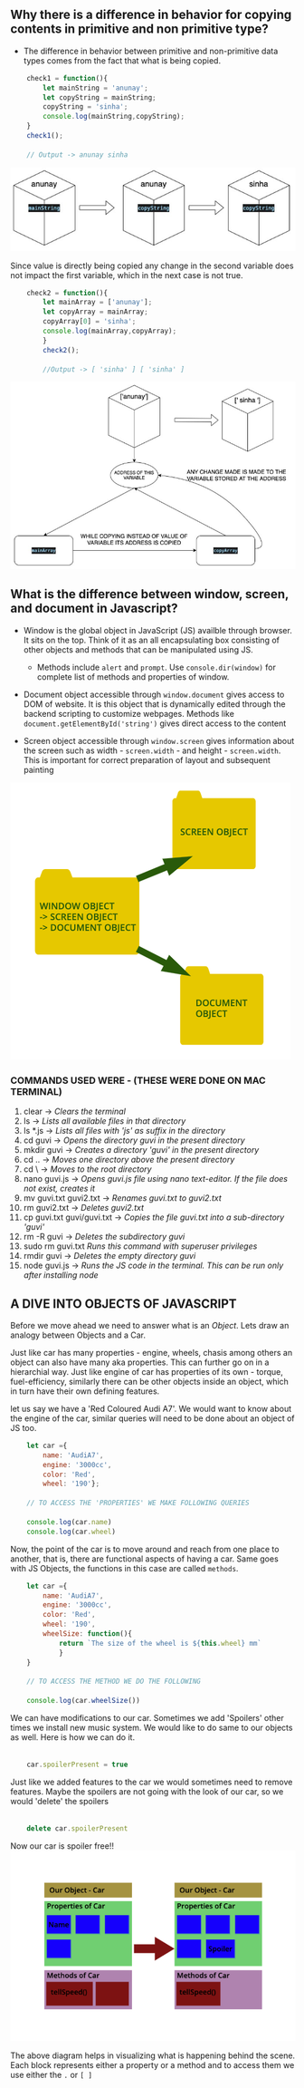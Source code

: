 ## Why there is a difference in behavior for copying contents in primitive and non primitive type?  
   - The difference in behavior between primitive and non-primitive data types comes from the fact that what is being copied. 
  
    
```JavaScript
    check1 = function(){
        let mainString = 'anunay';
        let copyString = mainString;
        copyString = 'sinha';
        console.log(mainString,copyString);
    }
    check1();
    
    // Output -> anunay sinha
```
   ![copy_by_value](static/copybyvalue.jpg)
   
   Since value is directly being copied any change in the second variable does not impact the first variable, which in the next case is not true.

```JavaScript
    check2 = function(){
        let mainArray = ['anunay'];
        let copyArray = mainArray;
        copyArray[0] = 'sinha';
        console.log(mainArray,copyArray);
        }
        check2();
        
        //Output -> [ 'sinha' ] [ 'sinha' ]
```
![copy_by_ref](static/copybyref.jpg)

## What is the difference between window, screen, and document in Javascript?

- Window is the global object in JavaScript (JS) availble through browser. It sits on the top. Think of it as an all encapsulating box consisting of other objects and methods that can be manipulated using JS.
  - Methods include `alert` and `prompt`. Use `console.dir(window)` for complete list of methods and properties of window.

- Document object accessible through `window.document` gives access to DOM of website. It is this object that is dynamically edited through the backend scripting to customize webpages. Methods like `document.getElementById('string')` gives direct access to the content

- Screen object accessible through `window.screen` gives information about the screen such as width - `screen.width` - and height - `screen.width`. This is important for correct preparation of layout and subsequent painting

![window-document-screen](static/window-document-screen.png)


### COMMANDS USED WERE - (THESE WERE DONE ON MAC TERMINAL)
1. clear -> *Clears the terminal*  
2. ls -> *Lists all available files in that directory*
3. ls *.js -> *Lists all files with 'js' as suffix in the directory*  
4. cd guvi -> *Opens the directory guvi in the present directory*
5. mkdir guvi -> *Creates a directory 'guvi' in the present directory*
6. cd .. -> *Moves one directory above the present directory*
7. cd \ -> *Moves to the root directory*
8. nano guvi.js -> *Opens guvi.js file using nano text-editor. If the file does not exist, creates it*
9. mv guvi.txt guvi2.txt -> *Renames guvi.txt to guvi2.txt*
10. rm guvi2.txt -> *Deletes guvi2.txt*
11. cp guvi.txt guvi/guvi.txt -> *Copies the file guvi.txt into a sub-directory 'guvi'*
12. rm -R guvi -> *Deletes the subdirectory guvi*
13. sudo rm guvi.txt *Runs this command with superuser privileges*
14. rmdir guvi -> *Deletes the empty directory guvi*
15. node guvi.js -> *Runs the JS code in the terminal. This can be run only after installing node*


## A DIVE INTO OBJECTS OF JAVASCRIPT

Before we move ahead we need to answer what is an *Object*. Lets draw an analogy between Objects and a Car.

Just like car has many properties - engine, wheels, chasis among others an object can also have many aka properties. This can further go on in a hierarchial way. Just like engine of car has properties of its own - torque, fuel-efficiency, similarly there can be other objects inside an object, which in turn have their own defining features.

let us say we have a 'Red Coloured Audi A7'. We would want to know about the engine of the car, similar queries will need to be done about an object of JS too. 

```JavaScript
    let car ={
        name: 'AudiA7',
        engine: '3000cc',
        color: 'Red',
        wheel: '190'};

    // TO ACCESS THE 'PROPERTIES' WE MAKE FOLLOWING QUERIES

    console.log(car.name)
    console.log(car.wheel)
```
Now, the point of the car is to move around and reach from one place to another, that is, there are functional aspects of having a car. Same goes with JS Objects, the functions in this case are called `methods`.

```JavaScript
    let car ={
        name: 'AudiA7',
        engine: '3000cc',
        color: 'Red',
        wheel: '190',
        wheelSize: function(){
            return `The size of the wheel is ${this.wheel} mm`
            }
    }

    // TO ACCESS THE METHOD WE DO THE FOLLOWING

    console.log(car.wheelSize())
```
We can have modifications to our car. Sometimes we add 'Spoilers' other times we install new music system. We would like to do same to our objects as well. Here is how we can do it.

```JavaScript

    car.spoilerPresent = true

```

Just like we added features to the car we would sometimes need to remove features. Maybe the spoilers are not going with the look of our car, so we would 'delete' the spoilers

```JavaScript

    delete car.spoilerPresent

```

Now our car is spoiler free!! 
![Object-Representation](static/object-representation.png)

The above diagram helps in visualizing what is happening behind the scene. Each block represents either a property or a method and to access them we use either the `.` or `[ ]`

